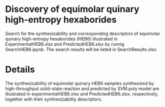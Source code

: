 # Discovery of equimolar quinary high-entropy hexaborides
Search for the synthesizability and corresponding descriptors of equimolar quinary high-entropy hexaborides (HEB6) illustrated in ExperimentalHEB6.xlsx and PredictedHEB6.xlsx by runnig SearchHEB6.ipynb. The search results will be listed in SearchResults.xlsx.

# Details
The synthesizability of equimolar quinary HEB6 samples synthesized by high-throughput solid-state reaction and predicted by SVM.poly model are illustrated in experimentalHEB6.xlsx and PredictedHEB6.xlsx, respectively, together with their synthesizability descriptors. 
